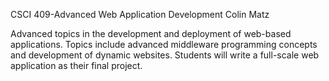 CSCI 409-Advanced Web Application Development
Colin Matz

Advanced topics in the development and deployment of web-based applications.
Topics include advanced middleware programming concepts and development of
dynamic websites. Students will write a full-scale web application as their final
project.